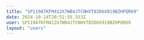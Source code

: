 ```yaml
---
title: "SP119ATKFM412X7WB4JTCNHVT02D6X919BZHPQR69"
date: 2024-10-14T20:51:55.553Z
user: SP119ATKFM412X7WB4JTCNHVT02D6X919BZHPQR69
layout: "users"
---
```

    